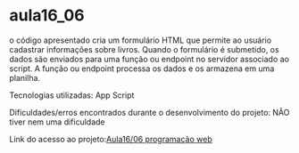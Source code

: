 # aula16_06

o código apresentado cria um formulário HTML que permite ao usuário cadastrar informações sobre livros. Quando o formulário é submetido, os dados são enviados para uma função ou endpoint no servidor associado ao script. A função ou endpoint processa os dados e os armazena em uma planilha.

Tecnologias utilizadas: App Script

Dificuldades/erros encontrados durante o desenvolvimento do projeto: NÃO tiver nem uma dificuldade 

Link do acesso ao projeto:<a href="https://script.google.com/macros/s/AKfycbztLlx6Z4z2p-9G8075boxVAkGGy0w6uuL7KFaXqJHNBMts9KisDRrOY_J8WIYTXN8cjA/exec">Aula16/06 programação web</a>
